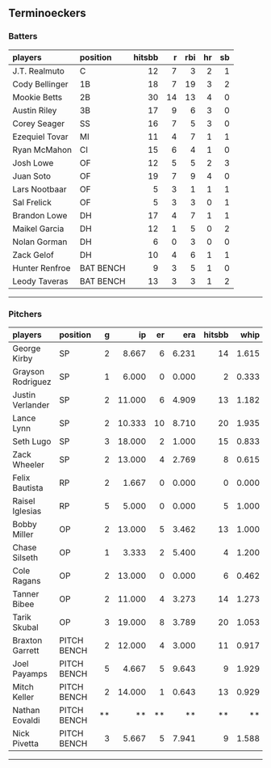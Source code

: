 ## Terminoeckers

### Batters

 
|players        |position  | hitsbb|  r| rbi| hr| sb| 
|:--------------|:---------|------:|--:|---:|--:|--:| 
|J.T. Realmuto  |C         |     12|  7|   3|  2|  1| 
|Cody Bellinger |1B        |     18|  7|  19|  3|  2| 
|Mookie Betts   |2B        |     30| 14|  13|  4|  0| 
|Austin Riley   |3B        |     17|  9|   6|  3|  0| 
|Corey Seager   |SS        |     16|  7|   5|  3|  0| 
|Ezequiel Tovar |MI        |     11|  4|   7|  1|  1| 
|Ryan McMahon   |CI        |     15|  6|   4|  1|  0| 
|Josh Lowe      |OF        |     12|  5|   5|  2|  3| 
|Juan Soto      |OF        |     19|  7|   9|  4|  0| 
|Lars Nootbaar  |OF        |      5|  3|   1|  1|  1| 
|Sal Frelick    |OF        |      5|  3|   3|  0|  1| 
|Brandon Lowe   |DH        |     17|  4|   7|  1|  1| 
|Maikel Garcia  |DH        |     12|  1|   5|  0|  2| 
|Nolan Gorman   |DH        |      6|  0|   3|  0|  0| 
|Zack Gelof     |DH        |     10|  4|   6|  1|  1| 
|Hunter Renfroe |BAT BENCH |      9|  3|   5|  1|  0| 
|Leody Taveras  |BAT BENCH |     13|  3|   3|  1|  2| 

* * *

### Pitchers

 
|players           |position    |  g|     ip| er|   era| hitsbb|  whip| so|  w| sv| 
|:-----------------|:-----------|--:|------:|--:|-----:|------:|-----:|--:|--:|--:| 
|George Kirby      |SP          |  2|  8.667|  6| 6.231|     14| 1.615| 12|  0|  0| 
|Grayson Rodriguez |SP          |  1|  6.000|  0| 0.000|      2| 0.333|  6|  1|  0| 
|Justin Verlander  |SP          |  2| 11.000|  6| 4.909|     13| 1.182| 10|  1|  0| 
|Lance Lynn        |SP          |  2| 10.333| 10| 8.710|     20| 1.935|  2|  1|  0| 
|Seth Lugo         |SP          |  3| 18.000|  2| 1.000|     15| 0.833| 14|  2|  0| 
|Zack Wheeler      |SP          |  2| 13.000|  4| 2.769|      8| 0.615| 20|  1|  0| 
|Felix Bautista    |RP          |  2|  1.667|  0| 0.000|      0| 0.000|  1|  0|  1| 
|Raisel Iglesias   |RP          |  5|  5.000|  0| 0.000|      5| 1.000|  6|  0|  3| 
|Bobby Miller      |OP          |  2| 13.000|  5| 3.462|     13| 1.000|  9|  2|  0| 
|Chase Silseth     |OP          |  1|  3.333|  2| 5.400|      4| 1.200|  3|  0|  0| 
|Cole Ragans       |OP          |  2| 13.000|  0| 0.000|      6| 0.462| 20|  1|  0| 
|Tanner Bibee      |OP          |  2| 11.000|  4| 3.273|     14| 1.273| 13|  1|  0| 
|Tarik Skubal      |OP          |  3| 19.000|  8| 3.789|     20| 1.053| 23|  1|  0| 
|Braxton Garrett   |PITCH BENCH |  2| 12.000|  4| 3.000|     11| 0.917|  4|  1|  0| 
|Joel Payamps      |PITCH BENCH |  5|  4.667|  5| 9.643|      9| 1.929|  4|  0|  0| 
|Mitch Keller      |PITCH BENCH |  2| 14.000|  1| 0.643|     13| 0.929| 14|  1|  0| 
|Nathan Eovaldi    |PITCH BENCH | **|     **| **|    **|     **|    **| **| **| **| 
|Nick Pivetta      |PITCH BENCH |  3|  5.667|  5| 7.941|      9| 1.588| 10|  1|  1| 


* * *


